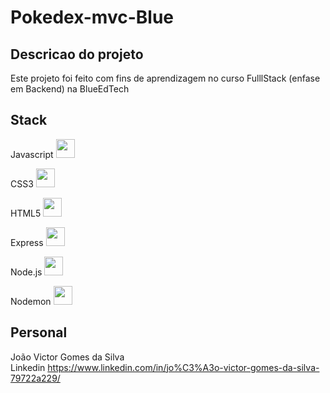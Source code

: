 # Pokedex-mvc-Blue

## Descricao do projeto
Este projeto foi feito com fins de aprendizagem no curso FulllStack (enfase em Backend) na BlueEdTech

## Stack

Javascript <img src="https://cdn.jsdelivr.net/gh/devicons/devicon/icons/javascript/javascript-original.svg" height= 30px/ /></svg></br>

CSS3 <img src="https://cdn.jsdelivr.net/gh/devicons/devicon/icons/css3/css3-original.svg" height= 30px/></br>

HTML5 <img src="https://cdn.jsdelivr.net/gh/devicons/devicon/icons/html5/html5-original.svg" height=30px/></br>

Express <img src="https://cdn.jsdelivr.net/gh/devicons/devicon/icons/express/express-original.svg" height= 30px//></br>

Node.js <img src="https://cdn.jsdelivr.net/gh/devicons/devicon/icons/nodejs/nodejs-original.svg" height= 30px//></br>

Nodemon <img src="https://www.svgrepo.com/show/354122/nodemon.svg" height= 30px/ /></br>

## Personal
João Victor Gomes da Silva</br>
<a>Linkedin https://www.linkedin.com/in/jo%C3%A3o-victor-gomes-da-silva-79722a229/</a>